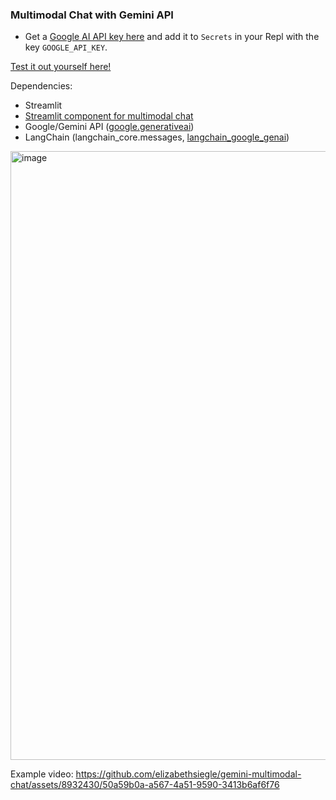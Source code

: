 ### Multimodal Chat with Gemini API
- Get a [Google AI API key here](https://makersuite.google.com/app/apikey) and add it to `Secrets` in your Repl with the key `GOOGLE_API_KEY`.

[Test it out yourself here!](https://gemini-multimodal-chat-lizziesiegle.replit.app/)

Dependencies:
- Streamlit
- [Streamlit component for multimodal chat](https://github.com/het-25/st-multimodal-chatinput)
- Google/Gemini API ([google.generativeai](https://ai.google.dev/tutorials/python_quickstart))
- LangChain (langchain_core.messages, [langchain_google_genai](https://python.langchain.com/docs/integrations/chat/google_generative_ai))

<img width="974" alt="image" src="https://github.com/elizabethsiegle/gemini-multimodal-chat/assets/8932430/2cc73273-756a-48f6-a5f0-3fd145fa8b43">

Example video:
https://github.com/elizabethsiegle/gemini-multimodal-chat/assets/8932430/50a59b0a-a567-4a51-9590-3413b6af6f76

